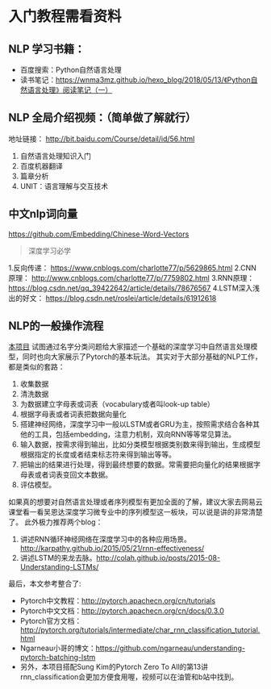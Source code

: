 # 入门教程需看资料

## NLP 学习书籍：

* 百度搜索：Python自然语言处理
* 读书笔记：https://wnma3mz.github.io/hexo_blog/2018/05/13/《Python自然语言处理》阅读笔记（一）

## NLP 全局介绍视频：（简单做了解就行）

地址链接： http://bit.baidu.com/Course/detail/id/56.html
 
1. 自然语言处理知识入门
2. 百度机器翻译
3. 篇章分析
4. UNIT：语言理解与交互技术
 
## 中文nlp词向量

https://github.com/Embedding/Chinese-Word-Vectors

> 深度学习必学

1.反向传递：  https://www.cnblogs.com/charlotte77/p/5629865.html
2.CNN原理： http://www.cnblogs.com/charlotte77/p/7759802.html
3.RNN原理： https://blog.csdn.net/qq_39422642/article/details/78676567
4.LSTM深入浅出的好文： https://blog.csdn.net/roslei/article/details/61912618

## NLP的一般操作流程

[本项目](http://pytorch.apachecn.org/cn/tutorials/intermediate/char_rnn_classification_tutorial.html) 试图通过名字分类问题给大家描述一个基础的深度学习中自然语言处理模型，同时也向大家展示了Pytorch的基本玩法。 其实对于大部分基础的NLP工作，都是类似的套路： 

1. 收集数据 
2. 清洗数据 
3. 为数据建立字母表或词表（vocabulary或者叫look-up table） 
4. 根据字母表或者词表把数据向量化 
5. 搭建神经网络，深度学习中一般以LSTM或者GRU为主，按照需求结合各种其他的工具，包括embedding，注意力机制，双向RNN等等常见算法。 
6. 输入数据，按需求得到输出，比如分类模型根据类别数来得到输出，生成模型根据指定的长度或者结束标志符来得到输出等等。 
7. 把输出的结果进行处理，得到最终想要的数据。常需要把向量化的结果根据字母表或者词表变回文本数据。 
8. 评估模型。

如果真的想要对自然语言处理或者序列模型有更加全面的了解，建议大家去网易云课堂看一看吴恩达深度学习微专业中的序列模型这一板块，可以说是讲的非常清楚了。 此外极力推荐两个blog： 

1. 讲述RNN循环神经网络在深度学习中的各种应用场景。http://karpathy.github.io/2015/05/21/rnn-effectiveness/ 
2. 讲述LSTM的来龙去脉。http://colah.github.io/posts/2015-08-Understanding-LSTMs/

最后，本文参考整合了:

* Pytorch中文教程：http://pytorch.apachecn.org/cn/tutorials
* Pytorch中文文档：http://pytorch.apachecn.org/cn/docs/0.3.0
* Pytorch官方文档：http://pytorch.org/tutorials/intermediate/char_rnn_classification_tutorial.html 
* Ngarneau小哥的博文：https://github.com/ngarneau/understanding-pytorch-batching-lstm
* 另外，本项目搭配Sung Kim的Pytorch Zero To All的第13讲rnn_classification会更加方便食用喔，视频可以在油管和b站中找到。
